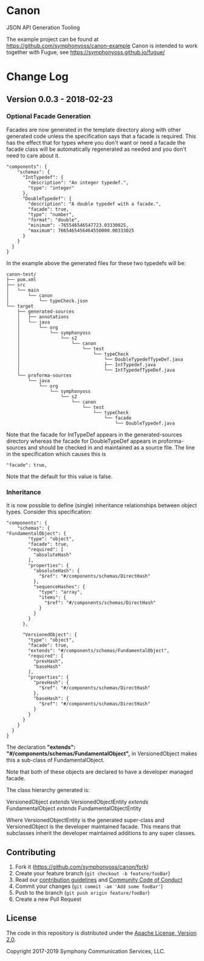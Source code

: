 # Canon
JSON API Generation Tooling

The example project can be found at https://github.com/symphonyoss/canon-example
Canon is intended to work together with Fugue, see https://symphonyoss.github.io/fugue/

# Change Log

## Version 0.0.3 - 2018-02-23
### Optional Facade Generation
Facades are now generated in the template directory along with other generated code unless the specification
says that a facade is required. This has the effect that for types where you don't want or need a facade the
facade class will be automatically regenerated as needed and you don't need to care about it.

```
"components": {
    "schemas": {
      "IntTypedef": {
        "description": "An integer typedef.",
        "type": "integer"
      },
      "DoubleTypedef": {
        "description": "A double typedef with a facade.",
        "facade": true,
        "type": "number",
        "format": "double",
        "minimum": -765546546547723.03330025,
        "maximum": 7665465456464550000.00333025
      }
    }
  }
}
```

In the example above the generated files for these two typedefs will be:

```
canon-test/
├── pom.xml
├── src
│   └── main
│       └── canon
│           └── typeCheck.json
└── target
    ├── generated-sources
    │   ├── annotations
    │   └── java
    │       └── org
    │           └── symphonyoss
    │               └── s2
    │                   └── canon
    │                       └── test
    │                           └── typeCheck
    │                               └── DoubleTypedefTypeDef.java
    │                               ├── IntTypedef.java
    │                               └── IntTypedefTypeDef.java
    └── proforma-sources
        └── java
            └── org
                └── symphonyoss
                    └── s2
                        └── canon
                            └── test
                                └── typeCheck
                                    └── facade
                                        └── DoubleTypedef.java

```

Note that the facade for IntTypeDef appears in the generated-sources directory whereas the facade for DoubleTypeDef appears in proforma-sources and should be checked in and maintained as a source file. The line in the specification which causes this is

```
"facade": true,
```

Note that the default for this value is false.

### Inheritance
It is now possible to define (single) inheritance relationships between object types. Consider this specification:

```
"components": {
    "schemas": {
"FundamentalObject": {
        "type": "object",
        "facade": true,
        "required": [
          "absoluteHash"
        ],
        "properties": {
          "absoluteHash": {
            "$ref": "#/components/schemas/DirectHash"
          },
          "sequenceHashes": {
            "type": "array",
            "items": {
              "$ref": "#/components/schemas/DirectHash"
            }
          }
        }
      },
      
      "VersionedObject": {
        "type": "object",
        "facade": true,
        "extends": "#/components/schemas/FundamentalObject",
        "required": [
          "prevHash",
          "baseHash"
        ],
        "properties": {
          "prevHash": {
            "$ref": "#/components/schemas/DirectHash"
          },
          "baseHash": {
            "$ref": "#/components/schemas/DirectHash"
          }
        }
      }
    }
  }
}
```

The declaration **"extends": "#/components/schemas/FundamentalObject",** in VersionedObject makes this a sub-class of FundamentalObject.

Note that both of these objects are declared to have a developer managed facade.

The class hierarchy generated is:

VersionedObject _extends_ VersionedObjectEntity _extends_ FundamentalObject _extends_ FundamentalObjectEntity

Where VersionedObjectEntity is the generated super-class and VersionedObject is the developer maintained facade. This means that subclasses inherit the developer maintained additions to any super classes.

## Contributing

1. Fork it (<https://github.com/symphonyoss/canon/fork>)
2. Create your feature branch (`git checkout -b feature/fooBar`)
3. Read our [contribution guidelines](.github/CONTRIBUTING.md) and [Community Code of Conduct](https://www.finos.org/code-of-conduct)
4. Commit your changes (`git commit -am 'Add some fooBar'`)
5. Push to the branch (`git push origin feature/fooBar`)
6. Create a new Pull Request

## License

The code in this repository is distributed under the [Apache License, Version 2.0](http://www.apache.org/licenses/LICENSE-2.0).

Copyright 2017-2019 Symphony Communication Services, LLC.